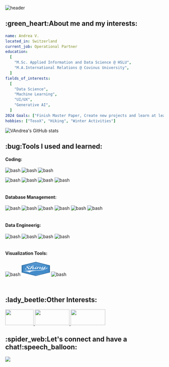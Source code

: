 ![header](https://capsule-render.vercel.app/api?type=waving&height=200&color=dddddd&text=Welcome%20&animation=fadeIn&section=header&fontColor=66cdaa)

<h2 align="left"><strong>:green_heart:About me and my interests:</strong></h2>

```yaml
name: Andrea V.
located_in: Switzerland
current_job: Operational Partner
education:
  [
    "M.Sc. Applied Information and Data Science @ HSLU",
    "M.A.International Relations @ Covinus University",
  ]
fields_of_interests:
  [
    "Data Science",
    "Machine Learning",
    "UI/UX",
    "Generative AI",
  ]
2024 Goals: ["Finish Master Paper, Create new projects and learn at least 5 new technologies."]
hobbies: ["TosoX", "Hiking", "Winter Activities"]
```
![VAndrea's GitHub stats](https://github-readme-stats.vercel.app/api?username=vandik-23&theme=vue&show_icons=true)

<h2 align="left"><strong>:bug:Tools I used and learned:</strong></h2>

<h4 align="left"><strong>Coding:</strong></h4>
<p align="left">
<img src="https://www.vectorlogo.zone/logos/python/python-ar21.svg" alt="bash" width="90" height="45"/>
<img src="https://www.r-project.org/logo/Rlogo.svg" alt="bash" width="45" height="45"/>
<img src="https://www.vectorlogo.zone/logos/sqlite/sqlite-ar21.svg"alt="bash" width="110" height="45"/>
<p align="left">
<img src="https://www.rstudio.com/wp-content/uploads/2018/10/RStudio-Logo-flat.svg" alt="bash" width="90" height="45"/>
<img src="https://upload.wikimedia.org/wikipedia/commons/1/1d/PyCharm_Icon.svg" alt="bash" width="90" height="45"/>
<img src="https://www.vectorlogo.zone/logos/jupyter/jupyter-ar21.svg" alt="bash" width="110" height="45"/>
<img src="https://upload.wikimedia.org/wikipedia/commons/d/d0/Google_Colaboratory_SVG_Logo.svg" alt="bash" width="45" height="45"/>
<br><br>
<h4 align="left"><strong>Database Management:</strong></h4>
<p align="left">
<img src="https://www.vectorlogo.zone/logos/mysql/mysql-official.svg" alt="bash" width="90" height="45"/>
<img src="https://www.vectorlogo.zone/logos/postgresql/postgresql-ar21.svg" alt="bash" width="90" height="45"/>
<img src="https://www.vectorlogo.zone/logos/mongodb/mongodb-ar21.svg"alt="bash" width="110" height="45"/>
<img src="https://www.vectorlogo.zone/logos/amazon_aws/amazon_aws-ar21.svg" alt="bash" width="110" height="45"/>
<img src="https://www.vectorlogo.zone/logos/microsoft_azure/microsoft_azure-ar21.svg" alt="bash" width="110" height="45"/>
<img src="https://dbeaver.com/wp-content/uploads/2022/10/LogoX2.png" alt="bash" width="110" height="45"/>
<br><br>
<h4 align="left"><strong>Data Engineerig:</strong></h4>
<p align="left">
<img src="https://upload.wikimedia.org/wikipedia/commons/d/de/AirflowLogo.png" alt="bash" width="90" height="45"/>
<img src="https://www.vectorlogo.zone/logos/amazon_awslambda/amazon_awslambda-ar21.svg" alt="bash" width="90" height="45"/>
<img src="https://hop.apache.org/tech-manual/latest/_images/logo/CMYK/jpg/HOP_logo_CMYK-4.jpg" alt="bash" width="90" height="45"/>
<img src="https://www.vectorlogo.zone/logos/apache_kafka/apache_kafka-ar21.svg" alt="bash" width="90" height="45"/>
<br><br>
<h4 align="left"><strong>Visualization Tools:</strong></h4>
<p align="left">
<img src="https://github.com/get-icon/geticon/blob/master/icons/tableau.svg" alt="bash" width="90" height="45"/>
<img src="https://raw.githubusercontent.com/max-mapper/hexbin/90a6aae0ebb12d4ac9810f870b67100d913a18f4/vector/shiny.svg" alt="bash" width="90" height="45"/>
<img src="https://www.vectorlogo.zone/logos/qgis/qgis-ar21.svg" alt="bash" width="90" height="45"/>
</p>
<br>

<h2 align="left"><strong>:lady_beetle:Other Interests:</strong></h2>

<a href="https://www.toso-x.com/">
  <img height="50" width="90" src="https://www.toso-x.com/typo3conf/ext/bootstrap/Resources/Public/Images/Logo.svg"/>
</a>

<a href="https://schweizmobil.ch/de/sommer">
  <img height="50" width="110" src="https://schweizmobil.ch/img/logo/e_schweizmobil_logo_de.svg?ts11=17137955269"/>
</a>

<a href="https://www.sac-cas.ch/de/huetten-und-touren/sac-tourenportal/">
  <img height="50" width="110" src="https://upload.wikimedia.org/wikipedia/commons/2/20/Schweizer_Alpen-Club_logo.svg"/>
</a>
<br>

<h2 align="left"><strong>:spider_web:Let's connect and have a chat!:speech_balloon:</strong></h2>

<a href="https://ch.linkedin.com/in/aviczian">
  <img height="50" src="https://cdn4.iconfinder.com/data/icons/social-media-2273/64/social_media_network_online_linkedin-512.png"/>
</a>

<!--
### Hi there 👋
**vandik-23/vandik-23** is a ✨ _special_ ✨ repository because its `README.md` (this file) appears on your GitHub profile.

Here are some ideas to get you started:

- 🔭 I’m currently working on ...
- 🌱 I’m currently learning ...
- 👯 I’m looking to collaborate on ...
- 🤔 I’m looking for help with ...
- 💬 Ask me about ...
- 📫 How to reach me: ...
- 😄 Pronouns: ...
- ⚡ Fun fact: ...
-->

